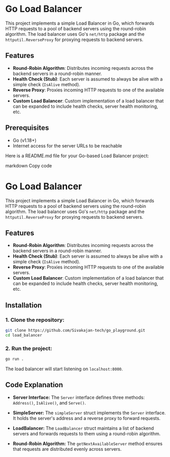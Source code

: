 # Go Load Balancer

This project implements a simple Load Balancer in Go, which forwards HTTP requests to a pool of backend servers using the round-robin algorithm. The load balancer uses Go's `net/http` package and the `httputil.ReverseProxy` for proxying requests to backend servers.

## Features

- **Round-Robin Algorithm**: Distributes incoming requests across the backend servers in a round-robin manner.
- **Health Check (Stub)**: Each server is assumed to always be alive with a simple check (`IsAlive` method).
- **Reverse Proxy**: Proxies incoming HTTP requests to one of the available servers.
- **Custom Load Balancer**: Custom implementation of a load balancer that can be expanded to include health checks, server health monitoring, etc.

## Prerequisites

  - Go (v1.18+)
  - Internet access for the server URLs to be reachable


Here is a README.md file for your Go-based Load Balancer project:

markdown
Copy code
# Go Load Balancer

This project implements a simple Load Balancer in Go, which forwards HTTP requests to a pool of backend servers using the round-robin algorithm. The load balancer uses Go's `net/http` package and the `httputil.ReverseProxy` for proxying requests to backend servers.

## Features

- **Round-Robin Algorithm**: Distributes incoming requests across the backend servers in a round-robin manner.
- **Health Check (Stub)**: Each server is assumed to always be alive with a simple check (`IsAlive` method).
- **Reverse Proxy**: Proxies incoming HTTP requests to one of the available servers.
- **Custom Load Balancer**: Custom implementation of a load balancer that can be expanded to include health checks, server health monitoring, etc.

##  Installation

### 1. Clone the repository:
```bash
git clone https://github.com/Sivakajan-tech/go_playground.git
cd load_balancer
```

### 2. Run the project:
```bash
go run .
```
The load balancer will start listening on `localhost:8000`.

## Code Explanation

  - **Server Interface:** The `Server` interface defines three methods: `Address()`, `IsAlive()`, and `Serve()`.
  
  - **SimpleServer:** The `simpleServer` struct implements the `Server` interface. It holds the server's address and a reverse proxy to forward requests.

  - **LoadBalancer:** The `LoadBalancer` struct maintains a list of backend servers and forwards requests to them using a round-robin algorithm.
 
  - **Round-Robin Algorithm:** The `getNextAvailableServer` method ensures that requests are distributed evenly across servers.
  